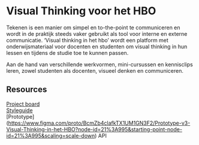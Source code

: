 # Visual Thinking voor het HBO

Tekenen is een manier om simpel en to-the-point te communiceren en wordt in de praktijk steeds vaker gebruikt als tool voor interne en externe communicatie. ‘Visual thinking in het hbo’ wordt een platform met onderwijsmateriaal voor docenten en studenten om visual thinking in hun lessen en tijdens de studie toe te kunnen passen.

Aan de hand van verschillende werkvormen, mini-cursussen en kennisclips leren, zowel studenten als docenten, visueel denken en communiceren.

## Resources
[Project board](https://github.com/fdnd-projects/visual-thinking/projects/1)  
[Styleguide](https://github.com/fdnd-projects/visual-thinking/blob/0bcfc55d8c25483d18e5c6629ad7fa7e99ca7b51/vtHBO-styleguide-v1.pdf)  
[Prototype] (https://www.figma.com/proto/BcmZb4clafkTX1UM1GN3F2/Prototype-v3-Visual-Thinking-in-het-HBO?node-id=21%3A995&starting-point-node-id=21%3A995&scaling=scale-down)
API
